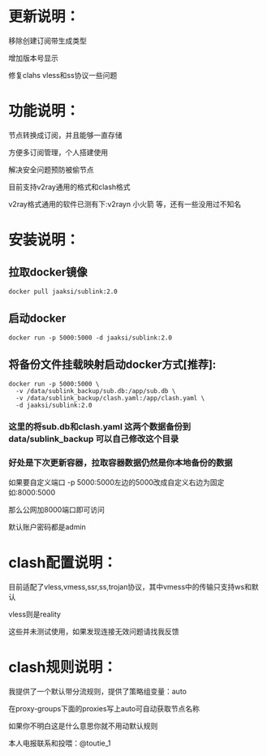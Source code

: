 # 更新说明：
移除创建订阅带生成类型

增加版本号显示

修复clahs vless和ss协议一些问题

# 功能说明：

节点转换成订阅，并且能够一直存储

方便多订阅管理，个人搭建使用

解决安全问题预防被偷节点

目前支持v2ray通用的格式和clash格式

v2ray格式通用的软件已测有下:v2rayn 小火箭 等，还有一些没用过不知名

# 安装说明：

## 拉取docker镜像

```docker pull jaaksi/sublink:2.0```

## 启动docker

```docker run -p 5000:5000 -d jaaksi/sublink:2.0```

## 将备份文件挂载映射启动docker方式[推荐]:

```
docker run -p 5000:5000 \
  -v /data/sublink_backup/sub.db:/app/sub.db \
  -v /data/sublink_backup/clash.yaml:/app/clash.yaml \
  -d jaaksi/sublink:2.0
```

### 这里的将sub.db和clash.yaml 这两个数据备份到data/sublink_backup 可以自己修改这个目录

### 好处是下次更新容器，拉取容器数据仍然是你本地备份的数据

如果要自定义端口 -p 5000:5000左边的5000改成自定义右边为固定如:8000:5000

那么公网加8000端口即可访问

默认账户密码都是admin

# clash配置说明：

目前适配了vless,vmess,ssr,ss,trojan协议，其中vmess中的传输只支持ws和默认

vless则是reality

这些并未测试使用，如果发现连接无效问题请找我反馈

# clash规则说明：

我提供了一个默认带分流规则，提供了策略组变量：auto

在proxy-groups下面的proxies写上auto可自动获取节点名称

如果你不明白这是什么意思你就不用动默认规则

本人电报联系和投喂：@toutie_1